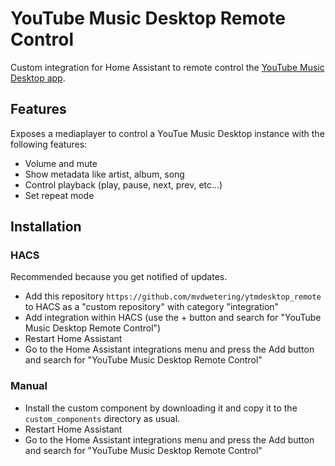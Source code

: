# YouTube Music Desktop Remote Control

Custom integration for Home Assistant to remote control the [YouTube Music Desktop app](https://ytmdesktop.app/).

## Features

Exposes a mediaplayer to control a YouTue Music Desktop instance with the following features:

* Volume and mute
* Show metadata like artist, album, song
* Control playback (play, pause, next, prev, etc...)
* Set repeat mode

## Installation

### HACS

Recommended because you get notified of updates.

* Add this repository `https://github.com/mvdwetering/ytmdesktop_remote` to HACS as a "custom repository" with category "integration"
* Add integration within HACS (use the + button and search for "YouTube Music Desktop Remote Control")
* Restart Home Assistant
* Go to the Home Assistant integrations menu and press the Add button and search for "YouTube Music Desktop Remote Control"

### Manual

* Install the custom component by downloading it and copy it to the `custom_components` directory as usual.
* Restart Home Assistant
* Go to the Home Assistant integrations menu and press the Add button and search for "YouTube Music Desktop Remote Control"

